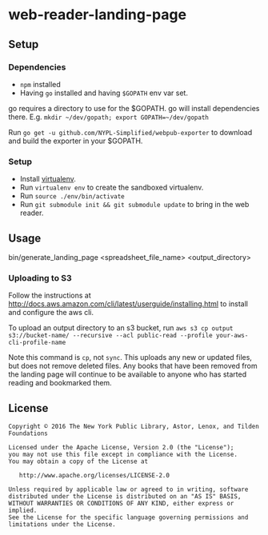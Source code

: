 # web-reader-landing-page

## Setup

### Dependencies

* `npm` installed
* Having `go` installed and having `$GOPATH` env var set.

go requires a directory to use for the $GOPATH. go will install dependencies there.
E.g. `mkdir ~/dev/gopath; export GOPATH=~/dev/gopath`

Run `go get -u github.com/NYPL-Simplified/webpub-exporter` to download and build the exporter in your $GOPATH.

### Setup

* Install [virtualenv](http://pythoncentral.io/how-to-install-virtualenv-python/).
* Run `virtualenv env` to create the sandboxed virtualenv.
* Run `source ./env/bin/activate`
* Run `git submodule init && git submodule update` to bring in the web reader.

## Usage
bin/generate_landing_page <spreadsheet_file_name> <output_directory>


### Uploading to S3

Follow the instructions at http://docs.aws.amazon.com/cli/latest/userguide/installing.html to install and configure the aws cli.

To upload an output directory to an s3 bucket, run
```aws s3 cp output s3://bucket-name/ --recursive --acl public-read --profile your-aws-cli-profile-name```

Note this command is `cp`, not `sync`. This uploads any new or updated files, but does not remove deleted files. Any books that have been removed from the landing page will continue to be available to anyone who has started reading and bookmarked them.

## License

```
Copyright © 2016 The New York Public Library, Astor, Lenox, and Tilden Foundations

Licensed under the Apache License, Version 2.0 (the "License");
you may not use this file except in compliance with the License.
You may obtain a copy of the License at

   http://www.apache.org/licenses/LICENSE-2.0

Unless required by applicable law or agreed to in writing, software
distributed under the License is distributed on an "AS IS" BASIS,
WITHOUT WARRANTIES OR CONDITIONS OF ANY KIND, either express or implied.
See the License for the specific language governing permissions and
limitations under the License.
```
